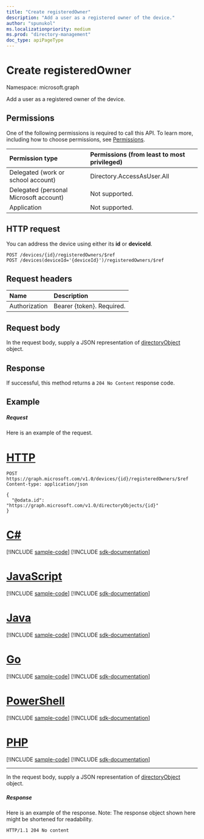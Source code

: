 ```yaml
---
title: "Create registeredOwner"
description: "Add a user as a registered owner of the device."
author: "spunukol"
ms.localizationpriority: medium
ms.prod: "directory-management"
doc_type: apiPageType
---
```


# Create registeredOwner

Namespace: microsoft.graph

Add a user as a registered owner of the device.
## Permissions
One of the following permissions is required to call this API. To learn more, including how to choose permissions, see [Permissions](/graph/permissions-reference).


|Permission type      | Permissions (from least to most privileged)              |
|:--------------------|:---------------------------------------------------------|
|Delegated (work or school account) | Directory.AccessAsUser.All |
|Delegated (personal Microsoft account) | Not supported.    |
|Application | Not supported. |

## HTTP request

You can address the device using either its **id** or **deviceId**.
<!-- { "blockType": "ignored" } -->
```http
POST /devices/{id}/registeredOwners/$ref
POST /devices(deviceId='{deviceId}')/registeredOwners/$ref
```
## Request headers
| Name       | Description|
|:---------------|:--------|
| Authorization  | Bearer {token}. Required. |

## Request body
In the request body, supply a JSON representation of [directoryObject](../resources/directoryobject.md) object.

## Response

If successful, this method returns a `204 No Content` response code.

## Example
##### Request
Here is an example of the request.

# [HTTP](#tab/http)
<!-- {
  "blockType": "request",
  "name": "create_directoryobject_from_device_1"
}-->
```http
POST https://graph.microsoft.com/v1.0/devices/{id}/registeredOwners/$ref
Content-type: application/json

{
  "@odata.id": "https://graph.microsoft.com/v1.0/directoryObjects/{id}"
}
```

# [C#](#tab/csharp)
[!INCLUDE [sample-code](../includes/snippets/csharp/create-directoryobject-from-device-1-csharp-snippets.md)]
[!INCLUDE [sdk-documentation](../includes/snippets/snippets-sdk-documentation-link.md)]

# [JavaScript](#tab/javascript)
[!INCLUDE [sample-code](../includes/snippets/javascript/create-directoryobject-from-device-1-javascript-snippets.md)]
[!INCLUDE [sdk-documentation](../includes/snippets/snippets-sdk-documentation-link.md)]

# [Java](#tab/java)
[!INCLUDE [sample-code](../includes/snippets/java/create-directoryobject-from-device-1-java-snippets.md)]
[!INCLUDE [sdk-documentation](../includes/snippets/snippets-sdk-documentation-link.md)]

# [Go](#tab/go)
[!INCLUDE [sample-code](../includes/snippets/go/create-directoryobject-from-device-1-go-snippets.md)]
[!INCLUDE [sdk-documentation](../includes/snippets/snippets-sdk-documentation-link.md)]

# [PowerShell](#tab/powershell)
[!INCLUDE [sample-code](../includes/snippets/powershell/create-directoryobject-from-device-1-powershell-snippets.md)]
[!INCLUDE [sdk-documentation](../includes/snippets/snippets-sdk-documentation-link.md)]

# [PHP](#tab/php)
[!INCLUDE [sample-code](../includes/snippets/php/create-directoryobject-from-device-1-php-snippets.md)]
[!INCLUDE [sdk-documentation](../includes/snippets/snippets-sdk-documentation-link.md)]

---

In the request body, supply a JSON representation of [directoryObject](../resources/directoryobject.md) object.
##### Response
Here is an example of the response. Note: The response object shown here might be shortened for readability.
<!-- {
  "blockType": "response"
} -->
```http
HTTP/1.1 204 No content
```

<!-- uuid: 8fcb5dbc-d5aa-4681-8e31-b001d5168d79
2015-10-25 14:57:30 UTC -->
<!-- {
  "type": "#page.annotation",
  "description": "Create registeredOwner",
  "keywords": "",
  "section": "documentation",
  "tocPath": "",
  "suppressions": [
  ]
}-->

